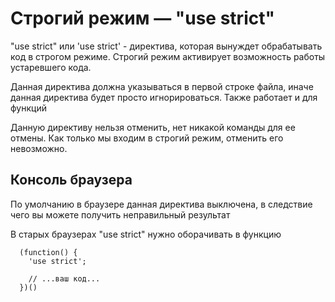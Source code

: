 
# Строгий режим — "use strict"

"use strict" или 'use strict' - директива, которая вынуждет обрабатывать код в строгом режиме. Строгий режим активирует возможность работы устаревшего кода.

Данная директива должна указываться в первой строке файла, иначе данная директива будет просто игнорироваться. Также работает и для функций

Данную директиву нельзя отменить, нет никакой команды для ее отмены. Как только мы входим в строгий режим, отменить его невозможно.

## Консоль браузера

По умолчанию в браузере данная директива выключена, в следствие чего вы можете получить неправильный результат

В старых браузерах "use strict" нужно оборачивать в функцию

```
  (function() {
    'use strict';

    // ...ваш код...
  })()
```
